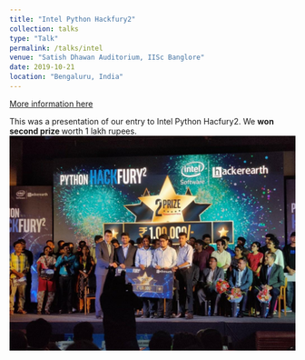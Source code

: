 ```yaml
---
title: "Intel Python Hackfury2"
collection: talks
type: "Talk"
permalink: /talks/intel
venue: "Satish Dhawan Auditorium, IISc Banglore"
date: 2019-10-21
location: "Bengaluru, India"
---
```

[More information here](https://www.linkedin.com/feed/update/urn:li:activity:6592372368918831104/)

This was a presentation of our entry to Intel Python Hacfury2. We <b> won second prize </b> worth 1 lakh rupees.
<img src="/images/intel.jpeg"
     alt="Markdown Monster icon"
     style="float: center; margin-right: 10px;" />

